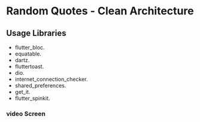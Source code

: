 # Random Quotes - Clean Architecture 

## Usage Libraries
 - flutter_bloc.
 - equatable.
 - dartz.
 - fluttertoast.
 - dio.
 - internet_connection_checker.
 - shared_preferences.
 - get_it.
 - flutter_spinkit.

### video Screen
